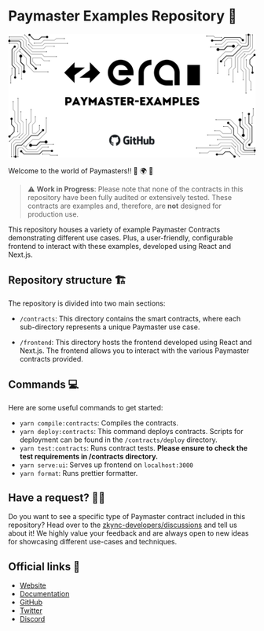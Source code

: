 
# Paymaster Examples Repository 📁

![](./paymaster-examples.png)

Welcome to the world of Paymasters!! 🎉 🌍 🎉

> ⚠️ **Work in Progress**: Please note that none of the contracts in this repository have been fully audited or extensively tested. These contracts are examples and, therefore, are **not** designed for production use.

This repository houses a variety of example Paymaster Contracts demonstrating different use cases. Plus, a user-friendly, configurable frontend to interact with these examples, developed using React and Next.js. 

## Repository structure 🏗️

The repository is divided into two main sections:

- `/contracts`: This directory contains the smart contracts, where each sub-directory represents a unique Paymaster use case. 

- `/frontend`: This directory hosts the frontend developed using React and Next.js. The frontend allows you to interact with the various Paymaster contracts provided.

## Commands 💻

Here are some useful commands to get started:

- `yarn compile:contracts`: Compiles the contracts.
- `yarn deploy:contracts`: This command deploys contracts. Scripts for deployment can be found in the `/contracts/deploy` directory.
- `yarn test:contracts`: Runs contract tests. **Please ensure to check the test requirements in /contracts directory.**
- `yarn serve:ui`: Serves up frontend on `localhost:3000`
- `yarn format`: Runs prettier formatter.

## Have a request? 🙋‍♀️
Do you want to see a specific type of Paymaster contract included in this repository? Head over to the [zkync-developers/discussions](https://github.com/zkSync-Community-Hub/zkync-developers/discussions/) and tell us about it! We highly value your feedback and are always open to new ideas for showcasing different use-cases and techniques.

## Official links 🔗

- [Website](https://zksync.io/)
- [Documentation](https://era.zksync.io/docs/)
- [GitHub](https://github.com/matter-labs)
- [Twitter](https://twitter.com/zksync)
- [Discord](https://join.zksync.dev)
